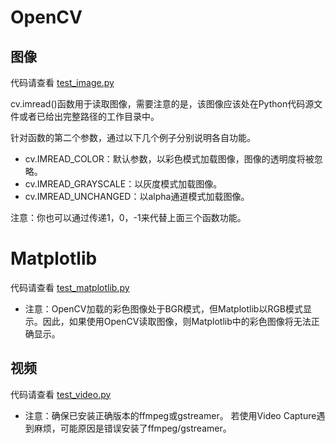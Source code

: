 # OpenCV
## 图像
代码请查看 [test_image.py](./test_image.py)

cv.imread()函数用于读取图像，需要注意的是，该图像应该处在Python代码源文件或者已给出完整路径的工作目录中。

针对函数的第二个参数，通过以下几个例子分别说明各自功能。
  - cv.IMREAD_COLOR：默认参数，以彩色模式加载图像，图像的透明度将被忽略。
  - cv.IMREAD_GRAYSCALE：以灰度模式加载图像。
  - cv.IMREAD_UNCHANGED：以alpha通道模式加载图像。

注意：你也可以通过传递1，0，-1来代替上面三个函数功能。

# Matplotlib
代码请查看 [test_matplotlib.py](./test_matplotlib.py)

* 注意：OpenCV加载的彩色图像处于BGR模式，但Matplotlib以RGB模式显示。因此，如果使用OpenCV读取图像，则Matplotlib中的彩色图像将无法正确显示。

## 视频
代码请查看 [test_video.py](./test_video.py)
* 注意：确保已安装正确版本的ffmpeg或gstreamer。 若使用Video Capture遇到麻烦，可能原因是错误安装了ffmpeg/gstreamer。
